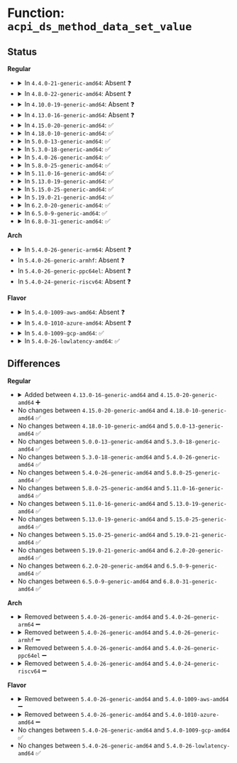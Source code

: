 # Function: <code>acpi_ds_method_data_set_value</code>

## Status
<b>Regular</b>
<ul>
<li>
<details>
<summary>In <code>4.4.0-21-generic-amd64</code>: Absent ❓</summary>

```json
{
  "name": "acpi_ds_method_data_set_value",
  "collision_type": "Unique Static",
  "inline_type": "Full",
  "funcs": [
    {
      "addr": 18446744071583616090,
      "name": "acpi_ds_method_data_set_value",
      "external": false,
      "loc": "drivers/acpi/acpica/dsmthdat.c:314",
      "file": "drivers/acpi/acpica/dsmthdat.c",
      "inline": "not declared, inlined",
      "caller_inline": [
        "drivers/acpi/acpica/dsmthdat.c:acpi_ds_method_data_init_args",
        "drivers/acpi/acpica/dsmthdat.c:acpi_ds_store_object_to_local"
      ],
      "caller_func": []
    }
  ],
  "symbols": []
}
```
</details>
</li>
<li>
<details>
<summary>In <code>4.8.0-22-generic-amd64</code>: Absent ❓</summary>

```json
{
  "name": "acpi_ds_method_data_set_value",
  "collision_type": "Unique Static",
  "inline_type": "Full",
  "funcs": [
    {
      "addr": 18446744071583939833,
      "name": "acpi_ds_method_data_set_value",
      "external": false,
      "loc": "drivers/acpi/acpica/dsmthdat.c:315",
      "file": "drivers/acpi/acpica/dsmthdat.c",
      "inline": "not declared, inlined",
      "caller_inline": [
        "drivers/acpi/acpica/dsmthdat.c:acpi_ds_store_object_to_local",
        "drivers/acpi/acpica/dsmthdat.c:acpi_ds_method_data_init_args"
      ],
      "caller_func": []
    }
  ],
  "symbols": []
}
```
</details>
</li>
<li>
<details>
<summary>In <code>4.10.0-19-generic-amd64</code>: Absent ❓</summary>

```json
{
  "name": "acpi_ds_method_data_set_value",
  "collision_type": "Unique Static",
  "inline_type": "Full",
  "funcs": [
    {
      "addr": 18446744071584081416,
      "name": "acpi_ds_method_data_set_value",
      "external": false,
      "loc": "drivers/acpi/acpica/dsmthdat.c:315",
      "file": "drivers/acpi/acpica/dsmthdat.c",
      "inline": "not declared, inlined",
      "caller_inline": [
        "drivers/acpi/acpica/dsmthdat.c:acpi_ds_store_object_to_local",
        "drivers/acpi/acpica/dsmthdat.c:acpi_ds_method_data_init_args"
      ],
      "caller_func": []
    }
  ],
  "symbols": []
}
```
</details>
</li>
<li>
<details>
<summary>In <code>4.13.0-16-generic-amd64</code>: Absent ❓</summary>

```json
{
  "name": "acpi_ds_method_data_set_value",
  "collision_type": "Unique Static",
  "inline_type": "Full",
  "funcs": [
    {
      "addr": 18446744071584148191,
      "name": "acpi_ds_method_data_set_value",
      "external": false,
      "loc": "drivers/acpi/acpica/dsmthdat.c:315",
      "file": "drivers/acpi/acpica/dsmthdat.c",
      "inline": "not declared, inlined",
      "caller_inline": [
        "drivers/acpi/acpica/dsmthdat.c:acpi_ds_store_object_to_local",
        "drivers/acpi/acpica/dsmthdat.c:acpi_ds_method_data_init_args"
      ],
      "caller_func": []
    }
  ],
  "symbols": []
}
```
</details>
</li>
<li>
<details>
<summary>In <code>4.15.0-20-generic-amd64</code>: ✅</summary>

```c
acpi_status acpi_ds_method_data_set_value(u8 type, u32 index, union acpi_operand_object * object, struct acpi_walk_state * walk_state)
```

```json
{
  "name": "acpi_ds_method_data_set_value",
  "collision_type": "Unique Static",
  "inline_type": "No",
  "funcs": [
    {
      "addr": 18446744071584429022,
      "name": "acpi_ds_method_data_set_value",
      "external": false,
      "loc": "drivers/acpi/acpica/dsmthdat.c:315",
      "file": "drivers/acpi/acpica/dsmthdat.c",
      "inline": "seen, unknown",
      "caller_inline": [],
      "caller_func": [
        "drivers/acpi/acpica/dsmthdat.c:acpi_ds_store_object_to_local",
        "drivers/acpi/acpica/dsmthdat.c:acpi_ds_method_data_init_args"
      ]
    }
  ],
  "symbols": [
    {
      "addr": 18446744071584429022,
      "name": "acpi_ds_method_data_set_value",
      "section": ".text",
      "bind": "STB_LOCAL",
      "size": 299
    }
  ]
}
```
</details>
</li>
<li>
<details>
<summary>In <code>4.18.0-10-generic-amd64</code>: ✅</summary>

```c
acpi_status acpi_ds_method_data_set_value(u8 type, u32 index, union acpi_operand_object * object, struct acpi_walk_state * walk_state)
```

```json
{
  "name": "acpi_ds_method_data_set_value",
  "collision_type": "Unique Static",
  "inline_type": "No",
  "funcs": [
    {
      "addr": 18446744071584652590,
      "name": "acpi_ds_method_data_set_value",
      "external": false,
      "loc": "drivers/acpi/acpica/dsmthdat.c:279",
      "file": "drivers/acpi/acpica/dsmthdat.c",
      "inline": "seen, unknown",
      "caller_inline": [],
      "caller_func": [
        "drivers/acpi/acpica/dsmthdat.c:acpi_ds_store_object_to_local",
        "drivers/acpi/acpica/dsmthdat.c:acpi_ds_method_data_init_args"
      ]
    }
  ],
  "symbols": [
    {
      "addr": 18446744071584652590,
      "name": "acpi_ds_method_data_set_value",
      "section": ".text",
      "bind": "STB_LOCAL",
      "size": 299
    }
  ]
}
```
</details>
</li>
<li>
<details>
<summary>In <code>5.0.0-13-generic-amd64</code>: ✅</summary>

```c
acpi_status acpi_ds_method_data_set_value(u8 type, u32 index, union acpi_operand_object * object, struct acpi_walk_state * walk_state)
```

```json
{
  "name": "acpi_ds_method_data_set_value",
  "collision_type": "Unique Static",
  "inline_type": "No",
  "funcs": [
    {
      "addr": 18446744071584752372,
      "name": "acpi_ds_method_data_set_value",
      "external": false,
      "loc": "drivers/acpi/acpica/dsmthdat.c:279",
      "file": "drivers/acpi/acpica/dsmthdat.c",
      "inline": "seen, unknown",
      "caller_inline": [],
      "caller_func": [
        "drivers/acpi/acpica/dsmthdat.c:acpi_ds_store_object_to_local",
        "drivers/acpi/acpica/dsmthdat.c:acpi_ds_method_data_init_args"
      ]
    }
  ],
  "symbols": [
    {
      "addr": 18446744071584752372,
      "name": "acpi_ds_method_data_set_value",
      "section": ".text",
      "bind": "STB_LOCAL",
      "size": 299
    }
  ]
}
```
</details>
</li>
<li>
<details>
<summary>In <code>5.3.0-18-generic-amd64</code>: ✅</summary>

```c
acpi_status acpi_ds_method_data_set_value(u8 type, u32 index, union acpi_operand_object * object, struct acpi_walk_state * walk_state)
```

```json
{
  "name": "acpi_ds_method_data_set_value",
  "collision_type": "Unique Static",
  "inline_type": "No",
  "funcs": [
    {
      "addr": 18446744071584954741,
      "name": "acpi_ds_method_data_set_value",
      "external": false,
      "loc": "drivers/acpi/acpica/dsmthdat.c:279",
      "file": "drivers/acpi/acpica/dsmthdat.c",
      "inline": "seen, unknown",
      "caller_inline": [],
      "caller_func": [
        "drivers/acpi/acpica/dsmthdat.c:acpi_ds_store_object_to_local",
        "drivers/acpi/acpica/dsmthdat.c:acpi_ds_method_data_init_args"
      ]
    }
  ],
  "symbols": [
    {
      "addr": 18446744071584954741,
      "name": "acpi_ds_method_data_set_value",
      "section": ".text",
      "bind": "STB_LOCAL",
      "size": 299
    }
  ]
}
```
</details>
</li>
<li>
<details>
<summary>In <code>5.4.0-26-generic-amd64</code>: ✅</summary>

```c
acpi_status acpi_ds_method_data_set_value(u8 type, u32 index, union acpi_operand_object * object, struct acpi_walk_state * walk_state)
```

```json
{
  "name": "acpi_ds_method_data_set_value",
  "collision_type": "Unique Static",
  "inline_type": "No",
  "funcs": [
    {
      "addr": 18446744071585090541,
      "name": "acpi_ds_method_data_set_value",
      "external": false,
      "loc": "drivers/acpi/acpica/dsmthdat.c:279",
      "file": "drivers/acpi/acpica/dsmthdat.c",
      "inline": "seen, unknown",
      "caller_inline": [],
      "caller_func": [
        "drivers/acpi/acpica/dsmthdat.c:acpi_ds_store_object_to_local",
        "drivers/acpi/acpica/dsmthdat.c:acpi_ds_method_data_init_args"
      ]
    }
  ],
  "symbols": [
    {
      "addr": 18446744071585090541,
      "name": "acpi_ds_method_data_set_value",
      "section": ".text",
      "bind": "STB_LOCAL",
      "size": 299
    }
  ]
}
```
</details>
</li>
<li>
<details>
<summary>In <code>5.8.0-25-generic-amd64</code>: ✅</summary>

```c
acpi_status acpi_ds_method_data_set_value(u8 type, u32 index, union acpi_operand_object * object, struct acpi_walk_state * walk_state)
```

```json
{
  "name": "acpi_ds_method_data_set_value",
  "collision_type": "Unique Static",
  "inline_type": "No",
  "funcs": [
    {
      "addr": 18446744071585795190,
      "name": "acpi_ds_method_data_set_value",
      "external": false,
      "loc": "drivers/acpi/acpica/dsmthdat.c:279",
      "file": "drivers/acpi/acpica/dsmthdat.c",
      "inline": "seen, unknown",
      "caller_inline": [],
      "caller_func": [
        "drivers/acpi/acpica/dsmthdat.c:acpi_ds_store_object_to_local",
        "drivers/acpi/acpica/dsmthdat.c:acpi_ds_method_data_init_args"
      ]
    }
  ],
  "symbols": [
    {
      "addr": 18446744071585795190,
      "name": "acpi_ds_method_data_set_value",
      "section": ".text",
      "bind": "STB_LOCAL",
      "size": 299
    }
  ]
}
```
</details>
</li>
<li>
<details>
<summary>In <code>5.11.0-16-generic-amd64</code>: ✅</summary>

```c
acpi_status acpi_ds_method_data_set_value(u8 type, u32 index, union acpi_operand_object * object, struct acpi_walk_state * walk_state)
```

```json
{
  "name": "acpi_ds_method_data_set_value",
  "collision_type": "Unique Static",
  "inline_type": "No",
  "funcs": [
    {
      "addr": 18446744071585916046,
      "name": "acpi_ds_method_data_set_value",
      "external": false,
      "loc": "drivers/acpi/acpica/dsmthdat.c:279",
      "file": "drivers/acpi/acpica/dsmthdat.c",
      "inline": "seen, unknown",
      "caller_inline": [],
      "caller_func": [
        "drivers/acpi/acpica/dsmthdat.c:acpi_ds_store_object_to_local",
        "drivers/acpi/acpica/dsmthdat.c:acpi_ds_method_data_init_args"
      ]
    }
  ],
  "symbols": [
    {
      "addr": 18446744071585916046,
      "name": "acpi_ds_method_data_set_value",
      "section": ".text",
      "bind": "STB_LOCAL",
      "size": 299
    }
  ]
}
```
</details>
</li>
<li>
<details>
<summary>In <code>5.13.0-19-generic-amd64</code>: ✅</summary>

```c
acpi_status acpi_ds_method_data_set_value(u8 type, u32 index, union acpi_operand_object * object, struct acpi_walk_state * walk_state)
```

```json
{
  "name": "acpi_ds_method_data_set_value",
  "collision_type": "Unique Static",
  "inline_type": "No",
  "funcs": [
    {
      "addr": 18446744071585793391,
      "name": "acpi_ds_method_data_set_value",
      "external": false,
      "loc": "drivers/acpi/acpica/dsmthdat.c:279",
      "file": "drivers/acpi/acpica/dsmthdat.c",
      "inline": "seen, unknown",
      "caller_inline": [],
      "caller_func": [
        "drivers/acpi/acpica/dsmthdat.c:acpi_ds_store_object_to_local",
        "drivers/acpi/acpica/dsmthdat.c:acpi_ds_method_data_init_args"
      ]
    }
  ],
  "symbols": [
    {
      "addr": 18446744071585793391,
      "name": "acpi_ds_method_data_set_value",
      "section": ".text",
      "bind": "STB_LOCAL",
      "size": 299
    }
  ]
}
```
</details>
</li>
<li>
<details>
<summary>In <code>5.15.0-25-generic-amd64</code>: ✅</summary>

```c
acpi_status acpi_ds_method_data_set_value(u8 type, u32 index, union acpi_operand_object * object, struct acpi_walk_state * walk_state)
```

```json
{
  "name": "acpi_ds_method_data_set_value",
  "collision_type": "Unique Static",
  "inline_type": "No",
  "funcs": [
    {
      "addr": 18446744071586278851,
      "name": "acpi_ds_method_data_set_value",
      "external": false,
      "loc": "drivers/acpi/acpica/dsmthdat.c:279",
      "file": "drivers/acpi/acpica/dsmthdat.c",
      "inline": "seen, unknown",
      "caller_inline": [],
      "caller_func": [
        "drivers/acpi/acpica/dsmthdat.c:acpi_ds_store_object_to_local",
        "drivers/acpi/acpica/dsmthdat.c:acpi_ds_method_data_init_args"
      ]
    }
  ],
  "symbols": [
    {
      "addr": 18446744071586278851,
      "name": "acpi_ds_method_data_set_value",
      "section": ".text",
      "bind": "STB_LOCAL",
      "size": 299
    }
  ]
}
```
</details>
</li>
<li>
<details>
<summary>In <code>5.19.0-21-generic-amd64</code>: ✅</summary>

```c
acpi_status acpi_ds_method_data_set_value(u8 type, u32 index, union acpi_operand_object * object, struct acpi_walk_state * walk_state)
```

```json
{
  "name": "acpi_ds_method_data_set_value",
  "collision_type": "Unique Static",
  "inline_type": "No",
  "funcs": [
    {
      "addr": 18446744071587522844,
      "name": "acpi_ds_method_data_set_value",
      "external": false,
      "loc": "drivers/acpi/acpica/dsmthdat.c:279",
      "file": "drivers/acpi/acpica/dsmthdat.c",
      "inline": "seen, unknown",
      "caller_inline": [],
      "caller_func": [
        "drivers/acpi/acpica/dsmthdat.c:acpi_ds_store_object_to_local",
        "drivers/acpi/acpica/dsmthdat.c:acpi_ds_method_data_init_args"
      ]
    }
  ],
  "symbols": [
    {
      "addr": 18446744071587522844,
      "name": "acpi_ds_method_data_set_value",
      "section": ".text",
      "bind": "STB_LOCAL",
      "size": 323
    }
  ]
}
```
</details>
</li>
<li>
<details>
<summary>In <code>6.2.0-20-generic-amd64</code>: ✅</summary>

```c
acpi_status acpi_ds_method_data_set_value(u8 type, u32 index, union acpi_operand_object * object, struct acpi_walk_state * walk_state)
```

```json
{
  "name": "acpi_ds_method_data_set_value",
  "collision_type": "Unique Static",
  "inline_type": "No",
  "funcs": [
    {
      "addr": 18446744071588799856,
      "name": "acpi_ds_method_data_set_value",
      "external": false,
      "loc": "drivers/acpi/acpica/dsmthdat.c:279",
      "file": "drivers/acpi/acpica/dsmthdat.c",
      "inline": "seen, unknown",
      "caller_inline": [],
      "caller_func": [
        "drivers/acpi/acpica/dsmthdat.c:acpi_ds_store_object_to_local",
        "drivers/acpi/acpica/dsmthdat.c:acpi_ds_method_data_init_args"
      ]
    }
  ],
  "symbols": [
    {
      "addr": 18446744071588799856,
      "name": "acpi_ds_method_data_set_value",
      "section": ".text",
      "bind": "STB_LOCAL",
      "size": 342
    }
  ]
}
```
</details>
</li>
<li>
<details>
<summary>In <code>6.5.0-9-generic-amd64</code>: ✅</summary>

```c
acpi_status acpi_ds_method_data_set_value(u8 type, u32 index, union acpi_operand_object * object, struct acpi_walk_state * walk_state)
```

```json
{
  "name": "acpi_ds_method_data_set_value",
  "collision_type": "Unique Static",
  "inline_type": "No",
  "funcs": [
    {
      "addr": 18446744071589089312,
      "name": "acpi_ds_method_data_set_value",
      "external": false,
      "loc": "drivers/acpi/acpica/dsmthdat.c:279",
      "file": "drivers/acpi/acpica/dsmthdat.c",
      "inline": "seen, unknown",
      "caller_inline": [],
      "caller_func": [
        "drivers/acpi/acpica/dsmthdat.c:acpi_ds_store_object_to_local",
        "drivers/acpi/acpica/dsmthdat.c:acpi_ds_method_data_init_args"
      ]
    }
  ],
  "symbols": [
    {
      "addr": 18446744071589089312,
      "name": "acpi_ds_method_data_set_value",
      "section": ".text",
      "bind": "STB_LOCAL",
      "size": 342
    }
  ]
}
```
</details>
</li>
<li>
<details>
<summary>In <code>6.8.0-31-generic-amd64</code>: ✅</summary>

```c
acpi_status acpi_ds_method_data_set_value(u8 type, u32 index, union acpi_operand_object * object, struct acpi_walk_state * walk_state)
```

```json
{
  "name": "acpi_ds_method_data_set_value",
  "collision_type": "Unique Static",
  "inline_type": "No",
  "funcs": [
    {
      "addr": 18446744071589395056,
      "name": "acpi_ds_method_data_set_value",
      "external": false,
      "loc": "drivers/acpi/acpica/dsmthdat.c:279",
      "file": "drivers/acpi/acpica/dsmthdat.c",
      "inline": "seen, unknown",
      "caller_inline": [],
      "caller_func": [
        "drivers/acpi/acpica/dsmthdat.c:acpi_ds_store_object_to_local",
        "drivers/acpi/acpica/dsmthdat.c:acpi_ds_method_data_init_args"
      ]
    }
  ],
  "symbols": [
    {
      "addr": 18446744071589395056,
      "name": "acpi_ds_method_data_set_value",
      "section": ".text",
      "bind": "STB_LOCAL",
      "size": 342
    }
  ]
}
```
</details>
</li>
</ul>
<b>Arch</b>
<ul>
<li>
<details>
<summary>In <code>5.4.0-26-generic-arm64</code>: Absent ❓</summary>

```json
{
  "name": "acpi_ds_method_data_set_value",
  "collision_type": "Unique Static",
  "inline_type": "Full",
  "funcs": [
    {
      "addr": 18446603336497489156,
      "name": "acpi_ds_method_data_set_value",
      "external": false,
      "loc": "drivers/acpi/acpica/dsmthdat.c:279",
      "file": "drivers/acpi/acpica/dsmthdat.c",
      "inline": "not declared, inlined",
      "caller_inline": [
        "drivers/acpi/acpica/dsmthdat.c:acpi_ds_store_object_to_local",
        "drivers/acpi/acpica/dsmthdat.c:acpi_ds_method_data_init_args"
      ],
      "caller_func": []
    }
  ],
  "symbols": []
}
```
</details>
</li>
<li>
In <code>5.4.0-26-generic-armhf</code>: Absent ❓
</li>
<li>
In <code>5.4.0-26-generic-ppc64el</code>: Absent ❓
</li>
<li>
In <code>5.4.0-24-generic-riscv64</code>: Absent ❓
</li>
</ul>
<b>Flavor</b>
<ul>
<li>
<details>
<summary>In <code>5.4.0-1009-aws-amd64</code>: Absent ❓</summary>

```json
{
  "name": "acpi_ds_method_data_set_value",
  "collision_type": "Unique Static",
  "inline_type": "Full",
  "funcs": [
    {
      "addr": 18446744071585014289,
      "name": "acpi_ds_method_data_set_value",
      "external": false,
      "loc": "drivers/acpi/acpica/dsmthdat.c:279",
      "file": "drivers/acpi/acpica/dsmthdat.c",
      "inline": "not declared, inlined",
      "caller_inline": [
        "drivers/acpi/acpica/dsmthdat.c:acpi_ds_store_object_to_local",
        "drivers/acpi/acpica/dsmthdat.c:acpi_ds_method_data_init_args"
      ],
      "caller_func": []
    }
  ],
  "symbols": []
}
```
</details>
</li>
<li>
<details>
<summary>In <code>5.4.0-1010-azure-amd64</code>: Absent ❓</summary>

```json
{
  "name": "acpi_ds_method_data_set_value",
  "collision_type": "Unique Static",
  "inline_type": "Full",
  "funcs": [
    {
      "addr": 18446744071584929927,
      "name": "acpi_ds_method_data_set_value",
      "external": false,
      "loc": "drivers/acpi/acpica/dsmthdat.c:279",
      "file": "drivers/acpi/acpica/dsmthdat.c",
      "inline": "not declared, inlined",
      "caller_inline": [
        "drivers/acpi/acpica/dsmthdat.c:acpi_ds_store_object_to_local",
        "drivers/acpi/acpica/dsmthdat.c:acpi_ds_method_data_init_args"
      ],
      "caller_func": []
    }
  ],
  "symbols": []
}
```
</details>
</li>
<li>
<details>
<summary>In <code>5.4.0-1009-gcp-amd64</code>: ✅</summary>

```c
acpi_status acpi_ds_method_data_set_value(u8 type, u32 index, union acpi_operand_object * object, struct acpi_walk_state * walk_state)
```

```json
{
  "name": "acpi_ds_method_data_set_value",
  "collision_type": "Unique Static",
  "inline_type": "No",
  "funcs": [
    {
      "addr": 18446744071585042125,
      "name": "acpi_ds_method_data_set_value",
      "external": false,
      "loc": "drivers/acpi/acpica/dsmthdat.c:279",
      "file": "drivers/acpi/acpica/dsmthdat.c",
      "inline": "seen, unknown",
      "caller_inline": [],
      "caller_func": [
        "drivers/acpi/acpica/dsmthdat.c:acpi_ds_store_object_to_local",
        "drivers/acpi/acpica/dsmthdat.c:acpi_ds_method_data_init_args"
      ]
    }
  ],
  "symbols": [
    {
      "addr": 18446744071585042125,
      "name": "acpi_ds_method_data_set_value",
      "section": ".text",
      "bind": "STB_LOCAL",
      "size": 299
    }
  ]
}
```
</details>
</li>
<li>
<details>
<summary>In <code>5.4.0-26-lowlatency-amd64</code>: ✅</summary>

```c
acpi_status acpi_ds_method_data_set_value(u8 type, u32 index, union acpi_operand_object * object, struct acpi_walk_state * walk_state)
```

```json
{
  "name": "acpi_ds_method_data_set_value",
  "collision_type": "Unique Static",
  "inline_type": "No",
  "funcs": [
    {
      "addr": 18446744071585148285,
      "name": "acpi_ds_method_data_set_value",
      "external": false,
      "loc": "drivers/acpi/acpica/dsmthdat.c:279",
      "file": "drivers/acpi/acpica/dsmthdat.c",
      "inline": "seen, unknown",
      "caller_inline": [],
      "caller_func": [
        "drivers/acpi/acpica/dsmthdat.c:acpi_ds_store_object_to_local",
        "drivers/acpi/acpica/dsmthdat.c:acpi_ds_method_data_init_args"
      ]
    }
  ],
  "symbols": [
    {
      "addr": 18446744071585148285,
      "name": "acpi_ds_method_data_set_value",
      "section": ".text",
      "bind": "STB_LOCAL",
      "size": 299
    }
  ]
}
```
</details>
</li>
</ul>

## Differences
<b>Regular</b>
<ul>
<li>
<details>
<summary>Added between <code>4.13.0-16-generic-amd64</code> and <code>4.15.0-20-generic-amd64</code> ➕</summary>

```c
acpi_status acpi_ds_method_data_set_value(u8 type, u32 index, union acpi_operand_object * object, struct acpi_walk_state * walk_state)
```
</details>
</li>
<li>
No changes between <code>4.15.0-20-generic-amd64</code> and <code>4.18.0-10-generic-amd64</code> ✅
</li>
<li>
No changes between <code>4.18.0-10-generic-amd64</code> and <code>5.0.0-13-generic-amd64</code> ✅
</li>
<li>
No changes between <code>5.0.0-13-generic-amd64</code> and <code>5.3.0-18-generic-amd64</code> ✅
</li>
<li>
No changes between <code>5.3.0-18-generic-amd64</code> and <code>5.4.0-26-generic-amd64</code> ✅
</li>
<li>
No changes between <code>5.4.0-26-generic-amd64</code> and <code>5.8.0-25-generic-amd64</code> ✅
</li>
<li>
No changes between <code>5.8.0-25-generic-amd64</code> and <code>5.11.0-16-generic-amd64</code> ✅
</li>
<li>
No changes between <code>5.11.0-16-generic-amd64</code> and <code>5.13.0-19-generic-amd64</code> ✅
</li>
<li>
No changes between <code>5.13.0-19-generic-amd64</code> and <code>5.15.0-25-generic-amd64</code> ✅
</li>
<li>
No changes between <code>5.15.0-25-generic-amd64</code> and <code>5.19.0-21-generic-amd64</code> ✅
</li>
<li>
No changes between <code>5.19.0-21-generic-amd64</code> and <code>6.2.0-20-generic-amd64</code> ✅
</li>
<li>
No changes between <code>6.2.0-20-generic-amd64</code> and <code>6.5.0-9-generic-amd64</code> ✅
</li>
<li>
No changes between <code>6.5.0-9-generic-amd64</code> and <code>6.8.0-31-generic-amd64</code> ✅
</li>
</ul>
<b>Arch</b>
<ul>
<li>
<details>
<summary>Removed between <code>5.4.0-26-generic-amd64</code> and <code>5.4.0-26-generic-arm64</code> ➖</summary>

```c
acpi_status acpi_ds_method_data_set_value(u8 type, u32 index, union acpi_operand_object * object, struct acpi_walk_state * walk_state)
```
</details>
</li>
<li>
<details>
<summary>Removed between <code>5.4.0-26-generic-amd64</code> and <code>5.4.0-26-generic-armhf</code> ➖</summary>

```c
acpi_status acpi_ds_method_data_set_value(u8 type, u32 index, union acpi_operand_object * object, struct acpi_walk_state * walk_state)
```
</details>
</li>
<li>
<details>
<summary>Removed between <code>5.4.0-26-generic-amd64</code> and <code>5.4.0-26-generic-ppc64el</code> ➖</summary>

```c
acpi_status acpi_ds_method_data_set_value(u8 type, u32 index, union acpi_operand_object * object, struct acpi_walk_state * walk_state)
```
</details>
</li>
<li>
<details>
<summary>Removed between <code>5.4.0-26-generic-amd64</code> and <code>5.4.0-24-generic-riscv64</code> ➖</summary>

```c
acpi_status acpi_ds_method_data_set_value(u8 type, u32 index, union acpi_operand_object * object, struct acpi_walk_state * walk_state)
```
</details>
</li>
</ul>
<b>Flavor</b>
<ul>
<li>
<details>
<summary>Removed between <code>5.4.0-26-generic-amd64</code> and <code>5.4.0-1009-aws-amd64</code> ➖</summary>

```c
acpi_status acpi_ds_method_data_set_value(u8 type, u32 index, union acpi_operand_object * object, struct acpi_walk_state * walk_state)
```
</details>
</li>
<li>
<details>
<summary>Removed between <code>5.4.0-26-generic-amd64</code> and <code>5.4.0-1010-azure-amd64</code> ➖</summary>

```c
acpi_status acpi_ds_method_data_set_value(u8 type, u32 index, union acpi_operand_object * object, struct acpi_walk_state * walk_state)
```
</details>
</li>
<li>
No changes between <code>5.4.0-26-generic-amd64</code> and <code>5.4.0-1009-gcp-amd64</code> ✅
</li>
<li>
No changes between <code>5.4.0-26-generic-amd64</code> and <code>5.4.0-26-lowlatency-amd64</code> ✅
</li>
</ul>
